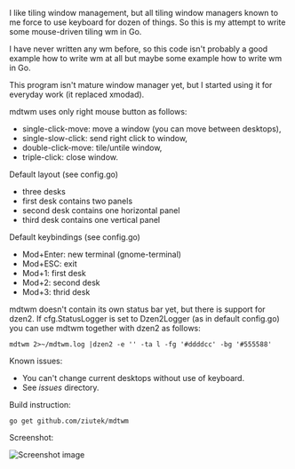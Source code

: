 I like tiling window management, but all tiling window managers known to me force to use keyboard for dozen of things. So this is my attempt to write some mouse-driven tiling wm in Go.

I have never written any wm before, so this code isn't probably a good example how to write wm at all but maybe some example how to write wm in Go.

This program isn't mature window manager yet, but I started using it for everyday work (it replaced xmodad).

mdtwm uses only right mouse button as follows:

- single-click-move: move a window (you can move between desktops),
- single-slow-click: send right click to window,
- double-click-move: tile/untile window,
- triple-click: close window.

Default layout (see config.go)

- three desks
- first desk contains two panels
- second desk contains one horizontal panel
- third desk contains one vertical panel

Default keybindings (see config.go)

- Mod+Enter: new terminal (gnome-terminal)
- Mod+ESC: exit
- Mod+1: first desk
- Mod+2: second desk
- Mod+3: thrid desk

mdtwm doesn't contain its own status bar yet, but there is support for dzen2. If cfg.StatusLogger is set to Dzen2Logger (as in default config.go) you can use mdtwm together with dzen2 as follows:

    mdtwm 2>~/mdtwm.log |dzen2 -e '' -ta l -fg '#ddddcc' -bg '#555588'

Known issues:

- You can't change current desktops without use of keyboard.
- See *issues* directory.

Build instruction:

    go get github.com/ziutek/mdtwm

Screenshot:

![Screenshot image](//raw.github.com/ziutek/mdtwm/master/screenshot.jpg)
